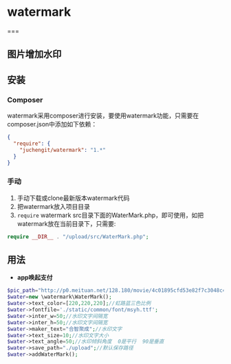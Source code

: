 # watermark
===

## 图片增加水印


## 安装

### Composer

watermark采用composer进行安装，要使用watermark功能，只需要在composer.json中添加如下依赖：

```json
{
  "require": {
    "juchengit/watermark": "1.*"
  }
}
```


### 手动

1. 手动下载或clone最新版本watermark代码
2. 把watermark放入项目目录
3. `require` watermark src目录下面的WaterMark.php，即可使用，如把watermark放在当前目录下，只需要:

```php
require __DIR__ . "/upload/src/WaterMark.php";
```

## 用法


- **app唤起支付**

```php
$pic_path="http://p0.meituan.net/128.180/movie/4c01895cfd53e82f7c3048c407974a6b4739229.jpg";//支持绝对路径和网址
$water=new \watermark\WaterMark();
$water->text_color=[220,220,220];//虹路蓝三色比例
$water->fontfile='./static/common/font/msyh.ttf';
$water->inter_w=50;//水印文字间隔宽
$water->inter_h=50;//水印文字间隔宽
$water->maker_text="合智聚成";//水印文字
$water->text_size=10;//水印文字大小
$water->text_angle=50;//水印倾斜角度  0是平行  90是垂直
$water->save_path="./upload";//默认保存路径
$water->addWaterMark();
```
